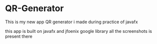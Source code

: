 # QR-Generator
This is my new app QR generator i made during practice of javafx


this app is built on javafx and jfoenix google library
all the screenshots is present there

